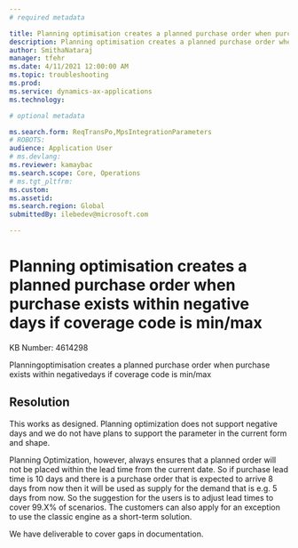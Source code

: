 ```yaml
---
# required metadata

title: Planning optimisation creates a planned purchase order when purchase exists within negative days if coverage code is min/max
description: Planning optimisation creates a planned purchase order when purchase exists within negative days if coverage code is min/max
author: SmithaNataraj
manager: tfehr
ms.date: 4/11/2021 12:00:00 AM
ms.topic: troubleshooting
ms.prod: 
ms.service: dynamics-ax-applications
ms.technology: 

# optional metadata

ms.search.form: ReqTransPo,MpsIntegrationParameters
# ROBOTS: 
audience: Application User
# ms.devlang: 
ms.reviewer: kamaybac
ms.search.scope: Core, Operations
# ms.tgt_pltfrm: 
ms.custom: 
ms.assetid: 
ms.search.region: Global
submittedBy: ilebedev@microsoft.com

---
```


# Planning optimisation creates a planned purchase order when purchase exists within negative days if coverage code is min/max

KB Number: 4614298

Planningoptimisation creates a planned purchase order when purchase exists within negativedays if coverage code is min/max




## Resolution
This works as designed. Planning optimization does not support negative days and we do not have plans to support the parameter in the current form and shape.

Planning Optimization, however, always ensures that a planned order will not be placed within the lead time from the current date. So if purchase lead time is 10 days and there is a purchase order that is expected to arrive 8 days from now then it will be used as supply for the demand that is e.g. 5 days from now. So the suggestion for the users is to adjust lead times to cover 99.X% of scenarios. The customers can also apply for an exception to use the classic engine as a short-term solution.

We have deliverable to cover gaps in documentation.




